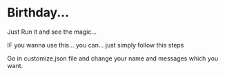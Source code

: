 # Birthday...
Just Run it and see the magic...

IF you wanna use this... you can... 
just simply follow this steps 

Go in customize.json file and change your name and messages which you want.

